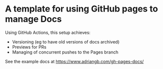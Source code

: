 # A template for using GitHub pages to manage Docs

Using GitHub Actions, this setup achieves:
- Versioning (eg to have old versions of docs archived)
- Previews for PRs
- Managing of concurrent pushes to the Pages branch 

See the example docs at https://www.adriangb.com/gh-pages-docs/
 

